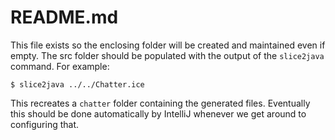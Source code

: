 
README.md
=========

This file exists so the enclosing folder will be created and maintained even if empty. The src
folder should be populated with the output of the `slice2java` command. For example:

    $ slice2java ../../Chatter.ice

This recreates a `chatter` folder containing the generated files. Eventually this should be done
automatically by IntelliJ whenever we get around to configuring that.
